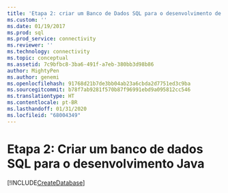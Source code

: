 ```yaml
---
title: 'Etapa 2: criar um Banco de Dados SQL para o desenvolvimento de Java | Microsoft Docs'
ms.custom: ''
ms.date: 01/19/2017
ms.prod: sql
ms.prod_service: connectivity
ms.reviewer: ''
ms.technology: connectivity
ms.topic: conceptual
ms.assetid: 7c9bfbc8-3ba6-491f-a7eb-380bb3d98b86
author: MightyPen
ms.author: genemi
ms.openlocfilehash: 91768d21b7de3bb04ab23a6cbda2d7751ed3c9ba
ms.sourcegitcommit: b78f7ab9281f570b87f96991ebd9a095812cc546
ms.translationtype: HT
ms.contentlocale: pt-BR
ms.lasthandoff: 01/31/2020
ms.locfileid: "68004349"
---
```

# <a name="step-2-create-a-sql-database-for-java-development"></a>Etapa 2: Criar um banco de dados SQL para o desenvolvimento Java
[!INCLUDE[CreateDatabase](../../includes/createdatabase.md)]
